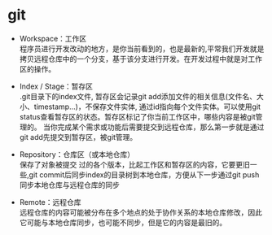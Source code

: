# git
* Workspace：工作区  
程序员进行开发改动的地方，是你当前看到的，也是最新的,平常我们开发就是拷贝远程仓库中的一个分支，基于该分支进行开发。在开发过程中就是对工作区的操作。

* Index / Stage：暂存区  
.git目录下的index文件, 暂存区会记录git add添加文件的相关信息(文件名、大小、timestamp...)，不保存文件实体, 通过id指向每个文件实体。可以使用git status查看暂存区的状态。暂存区标记了你当前工作区中，哪些内容是被git管理的。
当你完成某个需求或功能后需要提交到远程仓库，那么第一步就是通过git add先提交到暂存区，被git管理。

* Repository：仓库区（或本地仓库）  
保存了对象被提交 过的各个版本，比起工作区和暂存区的内容，它要更旧一些,git commit后同步index的目录树到本地仓库，方便从下一步通过git push同步本地仓库与远程仓库的同步

* Remote：远程仓库  
远程仓库的内容可能被分布在多个地点的处于协作关系的本地仓库修改，因此它可能与本地仓库同步，也可能不同步，但是它的内容是最旧的。
